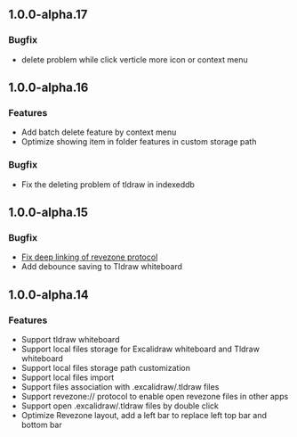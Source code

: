 ## 1.0.0-alpha.17
### Bugfix
* delete problem while click verticle more icon or context menu

## 1.0.0-alpha.16
### Features
* Add batch delete feature by context menu
* Optimize showing item in folder features in custom storage path
### Bugfix
* Fix the deleting problem of tldraw in indexeddb

## 1.0.0-alpha.15
### Bugfix
* [Fix deep linking of revezone protocol](https://github.com/revezone/revezone/issues/17)
* Add debounce saving to Tldraw whiteboard

## 1.0.0-alpha.14
### Features
* Support tldraw whiteboard
* Support local files storage for Excalidraw whiteboard and Tldraw whiteboard
* Support local files storage path customization
* Support local files import
* Support files association with .excalidraw/.tldraw files
* Support revezone:// protocol to enable open revezone files in other apps
* Support open .excalidraw/.tldraw files by double click
* Optimize Revezone layout, add a left bar to replace left top bar and bottom bar 